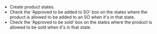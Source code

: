 - Create product states.
- Check the 'Approved to be added to SO' box on the states where the
  product is allowed to be added to an SO when it's in that state.
- Check the 'Approved to be sold' box on the states where the product is
  allowed to be sold when it's in that state.
